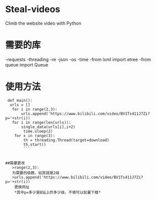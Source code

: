 # Steal-videos
Climb the website video with Python

# 需要的库
-requests
-threading
-re
-json
-os
-time
-from lxml import etree
-from queue import Queue

# 使用方法
```
 def main():
  urls = []
   for i in range(2,3):
       urls.append('https://www.bilibili.com/video/BV1Ts411J7Zi?p='+str(i)) 
   for i in range(len(urls)):
       single_data(urls[i],i+2)				   
        time.sleep(2)  
    for x in range(3):
        th = threading.Thread(target=download)		
        th.start() 
        ```
       
       
##需要更改
   >range(2,3):
   为需要的级数，如其就是2级
   >urls.append('https://www.bilibili.com/video/BV1Ts411J7Zi?p='+str(i))
    更换网址
    *其中p=多少是B站上的多少级，不填可以批量下载*
    

